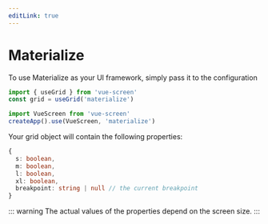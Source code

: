 ```yaml
---
editLink: true
---
```


# Materialize

To use Materialize as your UI framework, simply pass it to the configuration

```js
import { useGrid } from 'vue-screen'
const grid = useGrid('materialize')
```

```js
import VueScreen from 'vue-screen'
createApp().use(VueScreen, 'materialize')
```

Your grid object will contain the following properties:

```ts
{
  s: boolean,
  m: boolean,
  l: boolean,
  xl: boolean,
  breakpoint: string | null // the current breakpoint
}
```

::: warning
The actual values of the properties depend on the screen size.
:::